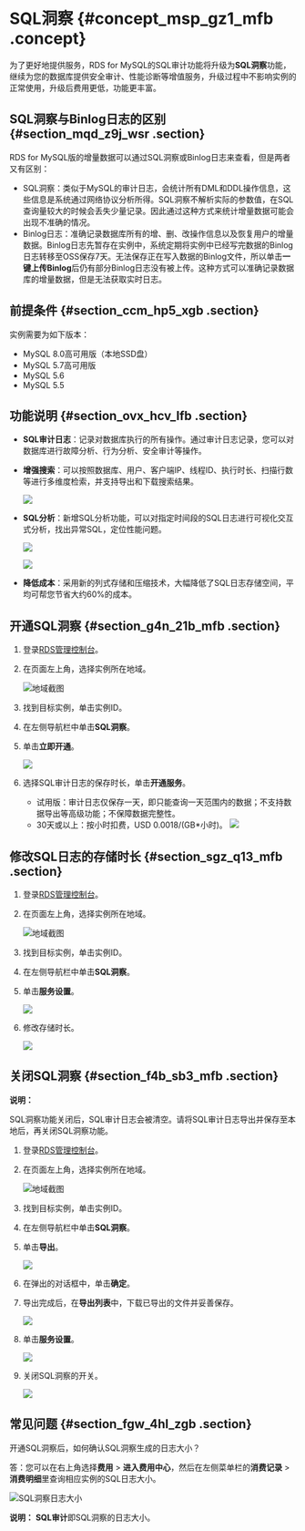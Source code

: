 # SQL洞察 {#concept_msp_gz1_mfb .concept}

为了更好地提供服务，RDS for MySQL的SQL审计功能将升级为**SQL洞察**功能，继续为您的数据库提供安全审计、性能诊断等增值服务，升级过程中不影响实例的正常使用，升级后费用更低，功能更丰富。

## SQL洞察与Binlog日志的区别 {#section_mqd_z9j_wsr .section}

RDS for MySQL版的增量数据可以通过SQL洞察或Binlog日志来查看，但是两者又有区别：

-   SQL洞察：类似于MySQL的审计日志，会统计所有DML和DDL操作信息，这些信息是系统通过网络协议分析所得。SQL洞察不解析实际的参数值，在SQL查询量较大的时候会丢失少量记录。因此通过这种方式来统计增量数据可能会出现不准确的情况。
-   Binlog日志：准确记录数据库所有的增、删、改操作信息以及恢复用户的增量数据。Binlog日志先暂存在实例中，系统定期将实例中已经写完数据的Binlog日志转移至OSS保存7天。无法保存正在写入数据的Binlog文件，所以单击**一键上传Binlog**后仍有部分Binlog日志没有被上传。这种方式可以准确记录数据库的增量数据，但是无法获取实时日志。

## 前提条件 {#section_ccm_hp5_xgb .section}

实例需要为如下版本：

-   MySQL 8.0高可用版（本地SSD盘）
-   MySQL 5.7高可用版
-   MySQL 5.6
-   MySQL 5.5

## 功能说明 {#section_ovx_hcv_lfb .section}

-   **SQL审计日志**：记录对数据库执行的所有操作。通过审计日志记录，您可以对数据库进行故障分析、行为分析、安全审计等操作。
-   **增强搜索**：可以按照数据库、用户、客户端IP、线程ID、执行时长、扫描行数等进行多维度检索，并支持导出和下载搜索结果。

    ![](http://static-aliyun-doc.oss-cn-hangzhou.aliyuncs.com/assets/img/23711/156531589913817_zh-CN.png)

-   **SQL分析**：新增SQL分析功能，可以对指定时间段的SQL日志进行可视化交互式分析，找出异常SQL，定位性能问题。

    ![](http://static-aliyun-doc.oss-cn-hangzhou.aliyuncs.com/assets/img/23711/156531590013818_zh-CN.png)

    ![](http://static-aliyun-doc.oss-cn-hangzhou.aliyuncs.com/assets/img/23711/156531590013819_zh-CN.png)

-   **降低成本**：采用新的列式存储和压缩技术，大幅降低了SQL日志存储空间，平均可帮您节省大约60%的成本。

## 开通SQL洞察 {#section_g4n_21b_mfb .section}

1.  登录[RDS管理控制台](https://rds.console.aliyun.com/)。
2.  在页面左上角，选择实例所在地域。

    ![地域截图](http://static-aliyun-doc.oss-cn-hangzhou.aliyuncs.com/assets/img/7882/156531590037169_zh-CN.png)

3.  找到目标实例，单击实例ID。
4.  在左侧导航栏中单击**SQL洞察**。
5.  单击**立即开通**。

    ![](http://static-aliyun-doc.oss-cn-hangzhou.aliyuncs.com/assets/img/23711/156531590013750_zh-CN.png)

6.  选择SQL审计日志的保存时长，单击**开通服务**。

    -   试用版：审计日志仅保存一天，即只能查询一天范围内的数据；不支持数据导出等高级功能；不保障数据完整性。
    -   30天或以上：按小时扣费，USD 0.0018/\(GB\*小时\)。
    ![](http://static-aliyun-doc.oss-cn-hangzhou.aliyuncs.com/assets/img/23711/156531590113755_zh-CN.png)


## 修改SQL日志的存储时长 {#section_sgz_q13_mfb .section}

1.  登录[RDS管理控制台](https://rds.console.aliyun.com/)。
2.  在页面左上角，选择实例所在地域。

    ![地域截图](http://static-aliyun-doc.oss-cn-hangzhou.aliyuncs.com/assets/img/7882/156531590037169_zh-CN.png)

3.  找到目标实例，单击实例ID。
4.  在左侧导航栏中单击**SQL洞察**。
5.  单击**服务设置**。

    ![](http://static-aliyun-doc.oss-cn-hangzhou.aliyuncs.com/assets/img/23711/156531590113804_zh-CN.png)

6.  修改存储时长。

    ![](http://static-aliyun-doc.oss-cn-hangzhou.aliyuncs.com/assets/img/23711/156531590113805_zh-CN.png)


## 关闭SQL洞察 {#section_f4b_sb3_mfb .section}

**说明：** 

SQL洞察功能关闭后，SQL审计日志会被清空。请将SQL审计日志导出并保存至本地后，再关闭SQL洞察功能。

1.  登录[RDS管理控制台](https://rds.console.aliyun.com/)。
2.  在页面左上角，选择实例所在地域。

    ![地域截图](http://static-aliyun-doc.oss-cn-hangzhou.aliyuncs.com/assets/img/7882/156531590037169_zh-CN.png)

3.  找到目标实例，单击实例ID。
4.  在左侧导航栏中单击**SQL洞察**。
5.  单击**导出**。

    ![](http://static-aliyun-doc.oss-cn-hangzhou.aliyuncs.com/assets/img/23711/156531590113823_zh-CN.png)

6.  在弹出的对话框中，单击**确定**。
7.  导出完成后，在**导出列表**中，下载已导出的文件并妥善保存。

    ![](http://static-aliyun-doc.oss-cn-hangzhou.aliyuncs.com/assets/img/23711/156531590213831_zh-CN.png)

8.  单击**服务设置**。

    ![](http://static-aliyun-doc.oss-cn-hangzhou.aliyuncs.com/assets/img/23711/156531590113804_zh-CN.png)

9.  关闭SQL洞察的开关。

    ![](http://static-aliyun-doc.oss-cn-hangzhou.aliyuncs.com/assets/img/23711/156531590213807_zh-CN.png)


## 常见问题 {#section_fgw_4hl_zgb .section}

开通SQL洞察后，如何确认SQL洞察生成的日志大小？

答：您可以在右上角选择**费用** \> **进入费用中心**，然后在左侧菜单栏的**消费记录** \> **消费明细**里查询相应实例的SQL日志大小。

![SQL洞察日志大小](http://static-aliyun-doc.oss-cn-hangzhou.aliyuncs.com/assets/img/23711/156531590239928_zh-CN.png)

**说明：** **SQL审计**即SQL洞察的日志大小。

